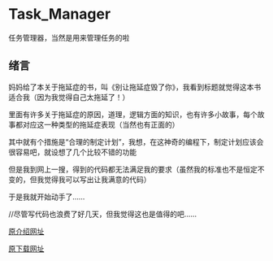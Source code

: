 # Task_Manager

任务管理器，当然是用来管理任务的啦

## 绪言

妈妈给了本关于拖延症的书，叫《别让拖延症毁了你》，我看到标题就觉得这本书适合我（因为我觉得自己太拖延了！）

里面有许多关于拖延症的原因，道理，逻辑方面的知识，也有许多小故事，每个故事都对应这一种类型的拖延症表现（当然也有正面的）

其中就有个措施是“合理的制定计划”，我想，在这神奇的编程下，制定计划应该会很容易吧，就设想了几个比较不错的功能

但是我到网上一搜，得到的代码都无法满足我的要求（虽然我的标准也不是恒定不变的，但我觉得我可以写出让我满意的代码）

于是我就开始动手了……

//尽管写代码也浪费了好几天，但我觉得这也是值得的吧……

[原介绍网址](https://www.cnblogs.com/send-off-a-friend/p/12444280.html)

[原下载网址](https://www.cnblogs.com/send-off-a-friend/p/12461040.html)
